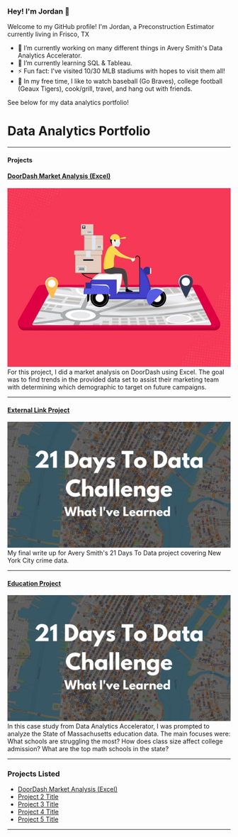 ### Hey! I'm Jordan 👋

Welcome to my GitHub profile!
I'm Jordan, a Preconstruction Estimator currently living in Frisco, TX

- 🔭 I’m currently working on many different things in Avery Smith's Data Analytics Accelerator.
- 🌱 I’m currently learning SQL & Tableau.
- ⚡ Fun fact: I've visited 10/30 MLB stadiums with hopes to visit them all!
- 🎈 In my free time, I like to watch baseball (Go Braves), college football (Geaux Tigers), cook/grill, travel, and hang out with friends. 

See below for my data analytics portfolio!

# Data Analytics Portfolio
---

#### Projects

#### [DoorDash Market Analysis (Excel)](https://www.linkedin.com/pulse/doordash-market-analysis-using-excel-jordan-temple-mba/)
<img src="images/Door_Dash_Photo.jfif?raw=true"/>
For this project, I did a market analysis on DoorDash using Excel. The goal was to find trends in the provided data set to assist their marketing team with determining which demographic to target on future campaigns. 

---
#### [External Link Project](https://www.linkedin.com/pulse/what-i-learned-21-days-data-avery-smith)
[<img src="images/21 Days To Data Challenge What I've Learned Cover.png?raw=true"/>](https://www.linkedin.com/pulse/what-i-learned-21-days-data-avery-smith)
My final write up for Avery Smith's 21 Days To Data project covering New York City crime data. 


---
#### [Education Project](https://www.linkedin.com/pulse/massachusetts-education-analysis-samantha-paul/)
[<img src="images/21 Days To Data Challenge What I've Learned Cover.png?raw=true"/>](https://www.linkedin.com/pulse/what-i-learned-21-days-data-avery-smith)
In this case study from Data Analytics Accelerator, I was prompted to analyze the State of Massachusetts education data. The main focuses were:
What schools are struggling the most?
How does class size affect college admission?
What are the top math schools in the state? 

---

### Projects Listed

- [DoorDash Market Analysis (Excel)]([http://example.com/](https://www.linkedin.com/pulse/doordash-market-analysis-using-excel-jordan-temple-mba/?trackingId=7nAhipoOZZK%2F0ONJ3W1mQA%3D%3D))
- [Project 2 Title](http://example.com/)
- [Project 3 Title](http://example.com/)
- [Project 4 Title](http://example.com/)
- [Project 5 Title](http://example.com/)

---




